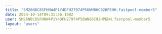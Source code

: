 ```yaml
---
title: "SM26NBC8SFHNW4P1Y4DFH27974P56WN86C92HPEHH.fastpool-member5"
date: 2024-10-14T09:31:56.198Z
user: SM26NBC8SFHNW4P1Y4DFH27974P56WN86C92HPEHH.fastpool-member5
layout: "users"
---
```

    